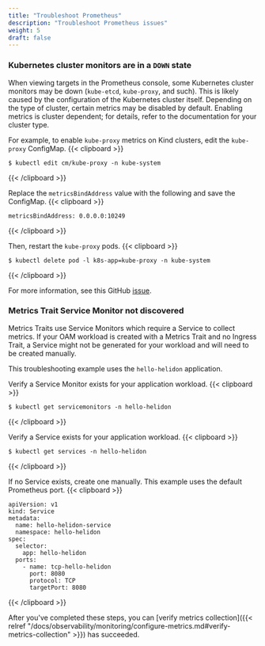 ```yaml
---
title: "Troubleshoot Prometheus"
description: "Troubleshoot Prometheus issues"
weight: 5
draft: false
---
```


### Kubernetes cluster monitors are in a `DOWN` state
When viewing targets in the Prometheus console, some Kubernetes cluster monitors may be down (`kube-etcd`, `kube-proxy`, and such). This is likely caused by the configuration of the Kubernetes cluster
itself. Depending on the type of cluster, certain metrics may be disabled by default. Enabling metrics is cluster dependent; for details, refer to the documentation for your cluster type.

For example, to enable `kube-proxy` metrics on Kind clusters, edit the `kube-proxy` ConfigMap.
{{< clipboard >}}
<div class="highlight">

```
$ kubectl edit cm/kube-proxy -n kube-system
```

</div>
{{< /clipboard >}}


Replace the `metricsBindAddress` value with the following and save the ConfigMap.
{{< clipboard >}}
<div class="highlight">

```
metricsBindAddress: 0.0.0.0:10249
```

</div>
{{< /clipboard >}}


Then, restart the `kube-proxy` pods.
{{< clipboard >}}
<div class="highlight">

```
$ kubectl delete pod -l k8s-app=kube-proxy -n kube-system
```

</div>
{{< /clipboard >}}


For more information, see this GitHub [issue](https://github.com/prometheus-community/helm-charts/issues/204).

### Metrics Trait Service Monitor not discovered

Metrics Traits use Service Monitors which require a Service to collect metrics.
If your OAM workload is created with a Metrics Trait and no Ingress Trait, a Service might not be generated for your workload and will need to be created manually.

This troubleshooting example uses the `hello-helidon` application.

Verify a Service Monitor exists for your application workload.
{{< clipboard >}}
<div class="highlight">

```
$ kubectl get servicemonitors -n hello-helidon
```

</div>
{{< /clipboard >}}


Verify a Service exists for your application workload.
{{< clipboard >}}
<div class="highlight">

```
$ kubectl get services -n hello-helidon
```

</div>
{{< /clipboard >}}

If no Service exists, create one manually.
This example uses the default Prometheus port.
{{< clipboard >}}
<div class="highlight">

```
apiVersion: v1
kind: Service
metadata:
  name: hello-helidon-service
  namespace: hello-helidon
spec:
  selector:
    app: hello-helidon
  ports:
    - name: tcp-hello-helidon
      port: 8080
      protocol: TCP
      targetPort: 8080
```

</div>
{{< /clipboard >}}

After you've completed these steps, you can [verify metrics collection]({{< relref "/docs/observability/monitoring/configure-metrics.md#verify-metrics-collection" >}}) has succeeded.
